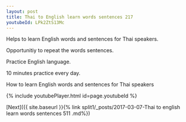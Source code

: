 ```yaml
---
layout: post
title: Thai to English learn words sentences 217 
youtubeId: LPk2ZtS13Mc
---
```

 
 
Helps to learn English words and sentences for Thai speakers.

Opportunitiy to repeat the words sentences. 

Practice English language. 
 
10 minutes practice every day. 
 
How to learn English words and sentences for Thai speakers 
 
{% include youtubePlayer.html id=page.youtubeId %}
 
 
[Next]({{ site.baseurl }}{% link  split1/_posts/2017-03-07-Thai to english learn words sentences 511 .md%})
 
